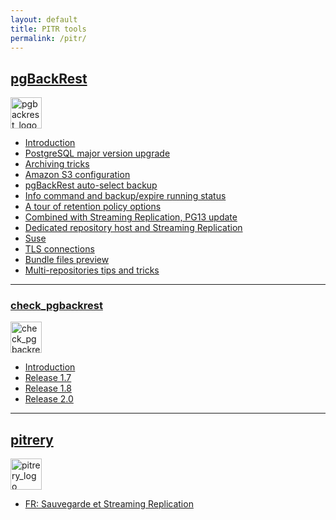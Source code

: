 ```yaml
---
layout: default
title: PITR tools
permalink: /pitr/
---
```


## [pgBackRest](https://pgbackrest.org/)

<img src="https://raw.githubusercontent.com/pgbackrest/pgbackrest/master/doc/resource/logo.png" alt="pgbackrest_logo" height="50"/>

* [Introduction](../2018/01/04/introduction_to_pgbackrest.html)
* [PostgreSQL major version upgrade](../2019/03/01/postgresql_major_version_upgrade_impact_on_pgbackrest.html)
* [Archiving tricks](../2019/03/26/pgbackrest_archiving_tricks.html)
* [Amazon S3 configuration](../2019/07/19/pgbackrest_s3_configuration.html)
* [pgBackRest auto-select backup](../2020/03/02/pgbackrest_auto_select_backup.html)
* [Info command and backup/expire running status](../2020/05/19/pgbackrest_preview_info_cmd_backup_running_status.html)
* [A tour of retention policy options](../2020/05/25/pgbackrest_preview_tour_of_retention_policy_options.html)
* [Combined with Streaming Replication, PG13 update](../2020/09/04/combining_pgbackrest_and_streaming_replication.html)
* [Dedicated repository host and Streaming Replication](../2020/11/21/combining_pgbackrest_dedicated_repository_host_and_streaming_replication.html)
* [Suse](../2021/06/03/pgbackrest_and_suse.html)
* [TLS connections](../2022/02/21/pgbackrest_tls_server.html)
* [Bundle files preview](../2022/02/23/pgbackrest_preview_backup_bundle.html)
* [Multi-repositories tips and tricks](../2022/04/15/pgbackrest_multi-repositories_tips_and_tricks.html)

---

### [check_pgbackrest](https://github.com/dalibo/check_pgbackrest)

<img src="https://raw.githubusercontent.com/dalibo/check_pgbackrest/master/docs/img/logo.png" alt="check_pgbackrest_logo" height="50"/>

* [Introduction](../2019/02/20/monitor_pgbackrest_backups_with_nagios.html)
* [Release 1.7](../2020/02/06/check_pgbackrest_1_7.html)
* [Release 1.8](../2020/03/18/check_pgbackrest_1_8.html)
* [Release 2.0](../2021/02/10/check_pgbackrest_2_0.html)

---

## [pitrery](https://dalibo.github.io/pitrery)

<img src="https://dalibo.github.io/pitrery/imgs/pitrery_logo.png" alt="pitrery_logo" height="50"/>

* [FR: Sauvegarde et Streaming Replication](../2018-07-30-replication_et_sauvegarde_pitr_avec_pitrery)
